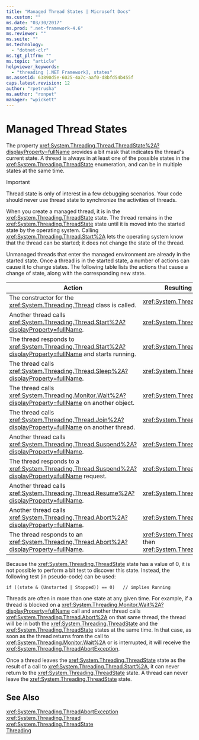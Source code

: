 ```yaml
---
title: "Managed Thread States | Microsoft Docs"
ms.custom: ""
ms.date: "03/30/2017"
ms.prod: ".net-framework-4.6"
ms.reviewer: ""
ms.suite: ""
ms.technology: 
  - "dotnet-clr"
ms.tgt_pltfrm: ""
ms.topic: "article"
helpviewer_keywords: 
  - "threading [.NET Framework], states"
ms.assetid: 63890d5e-6025-4a7c-aaf0-d8bfd54b455f
caps.latest.revision: 12
author: "rpetrusha"
ms.author: "ronpet"
manager: "wpickett"
---
```

# Managed Thread States
The property <xref:System.Threading.Thread.ThreadState%2A?displayProperty=fullName> provides a bit mask that indicates the thread's current state. A thread is always in at least one of the possible states in the <xref:System.Threading.ThreadState> enumeration, and can be in multiple states at the same time.  
  
> [!IMPORTANT]
>  Thread state is only of interest in a few debugging scenarios. Your code should never use thread state to synchronize the activities of threads.  
  
 When you create a managed thread, it is in the <xref:System.Threading.ThreadState> state. The thread remains in the <xref:System.Threading.ThreadState> state until it is moved into the started state by the operating system. Calling <xref:System.Threading.Thread.Start%2A> lets the operating system know that the thread can be started; it does not change the state of the thread.  
  
 Unmanaged threads that enter the managed environment are already in the started state. Once a thread is in the started state, a number of actions can cause it to change states. The following table lists the actions that cause a change of state, along with the corresponding new state.  
  
|Action|Resulting new state|  
|------------|-------------------------|  
|The constructor for the <xref:System.Threading.Thread> class is called.|<xref:System.Threading.ThreadState>|  
|Another thread calls <xref:System.Threading.Thread.Start%2A?displayProperty=fullName>.|<xref:System.Threading.ThreadState>|  
|The thread responds to <xref:System.Threading.Thread.Start%2A?displayProperty=fullName> and starts running.|<xref:System.Threading.ThreadState>|  
|The thread calls <xref:System.Threading.Thread.Sleep%2A?displayProperty=fullName>.|<xref:System.Threading.ThreadState>|  
|The thread calls <xref:System.Threading.Monitor.Wait%2A?displayProperty=fullName> on another object.|<xref:System.Threading.ThreadState>|  
|The thread calls <xref:System.Threading.Thread.Join%2A?displayProperty=fullName> on another thread.|<xref:System.Threading.ThreadState>|  
|Another thread calls <xref:System.Threading.Thread.Suspend%2A?displayProperty=fullName>.|<xref:System.Threading.ThreadState>|  
|The thread responds to a <xref:System.Threading.Thread.Suspend%2A?displayProperty=fullName> request.|<xref:System.Threading.ThreadState>|  
|Another thread calls <xref:System.Threading.Thread.Resume%2A?displayProperty=fullName>.|<xref:System.Threading.ThreadState>|  
|Another thread calls <xref:System.Threading.Thread.Abort%2A?displayProperty=fullName>.|<xref:System.Threading.ThreadState>|  
|The thread responds to an <xref:System.Threading.Thread.Abort%2A?displayProperty=fullName>.|<xref:System.Threading.ThreadState>, then <xref:System.Threading.ThreadState>|  
  
 Because the <xref:System.Threading.ThreadState> state has a value of 0, it is not possible to perform a bit test to discover this state. Instead, the following test (in pseudo-code) can be used:  
  
```  
if ((state & (Unstarted | Stopped)) == 0)   // implies Running     
```  
  
 Threads are often in more than one state at any given time. For example, if a thread is blocked on a <xref:System.Threading.Monitor.Wait%2A?displayProperty=fullName> call and another thread calls <xref:System.Threading.Thread.Abort%2A> on that same thread, the thread will be in both the <xref:System.Threading.ThreadState> and the <xref:System.Threading.ThreadState> states at the same time. In that case, as soon as the thread returns from the call to <xref:System.Threading.Monitor.Wait%2A> or is interrupted, it will receive the <xref:System.Threading.ThreadAbortException>.  
  
 Once a thread leaves the <xref:System.Threading.ThreadState> state as the result of a call to <xref:System.Threading.Thread.Start%2A>, it can never return to the <xref:System.Threading.ThreadState> state. A thread can never leave the <xref:System.Threading.ThreadState> state.  
  
## See Also  
 <xref:System.Threading.ThreadAbortException>   
 <xref:System.Threading.Thread>   
 <xref:System.Threading.ThreadState>   
 [Threading](../../../docs/standard/threading/index.md)